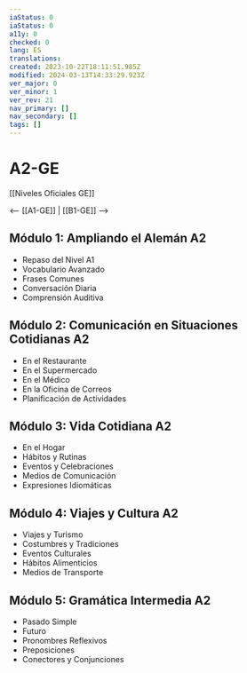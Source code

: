```yaml
---
iaStatus: 0
iaStatus: 0
a11y: 0
checked: 0
lang: ES
translations: 
created: 2023-10-22T18:11:51.985Z
modified: 2024-03-13T14:33:29.923Z
ver_major: 0
ver_minor: 1
ver_rev: 21
nav_primary: []
nav_secondary: []
tags: []
---
```

# A2-GE

[[Niveles Oficiales GE]]

<-- [[A1-GE]] | [[B1-GE]] -->

## Módulo 1: Ampliando el Alemán A2

- Repaso del Nivel A1
- Vocabulario Avanzado
- Frases Comunes
- Conversación Diaria
- Comprensión Auditiva

## Módulo 2: Comunicación en Situaciones Cotidianas A2

- En el Restaurante
- En el Supermercado
- En el Médico
- En la Oficina de Correos
- Planificación de Actividades

## Módulo 3: Vida Cotidiana A2

- En el Hogar
- Hábitos y Rutinas
- Eventos y Celebraciones
- Medios de Comunicación
- Expresiones Idiomáticas

## Módulo 4: Viajes y Cultura A2

- Viajes y Turismo
- Costumbres y Tradiciones
- Eventos Culturales
- Hábitos Alimenticios
- Medios de Transporte

## Módulo 5: Gramática Intermedia A2

- Pasado Simple
- Futuro
- Pronombres Reflexivos
- Preposiciones
- Conectores y Conjunciones


